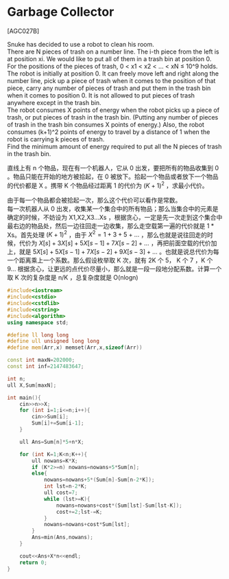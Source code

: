 # Garbage Collector
[AGC027B]

Snuke has decided to use a robot to clean his room.  
There are N pieces of trash on a number line. The i-th piece from the left is at position xi. We would like to put all of them in a trash bin at position 0.  
For the positions of the pieces of trash, 0 < x1 < x2 < … < xN ≤ 10^9 holds.  
The robot is initially at position 0. It can freely move left and right along the number line, pick up a piece of trash when it comes to the position of that piece, carry any number of pieces of trash and put them in the trash bin when it comes to position 0. It is not allowed to put pieces of trash anywhere except in the trash bin.  
The robot consumes X points of energy when the robot picks up a piece of trash, or put pieces of trash in the trash bin. (Putting any number of pieces of trash in the trash bin consumes X points of energy.) Also, the robot consumes (k+1)^2 points of energy to travel by a distance of 1 when the robot is carrying k pieces of trash.  
Find the minimum amount of energy required to put all the N pieces of trash in the trash bin.

直线上有 n 个物品，现在有一个机器人，它从 0 出发，要把所有的物品收集到 0 。物品只能在开始的地方被拾起，在 0 被放下。拾起一个物品或者放下一个物品的代价都是 X 。携带 K 个物品经过距离 1 的代价为 $(K+1) ^ 2$ ，求最小代价。

由于每一个物品都会被拾起一次，那么这个代价可以看作是常数。  
每一次机器人从 0 出发，收集某一个集合中的所有物品；那么当集合中的元素是确定的时候，不妨设为 X1,X2,X3...Xs ，根据贪心，一定是先一次走到这个集合中最右边的物品处，然后一边往回走一边收集，那么走空载第一遍的代价就是 1 * Xs。首先处理 $(K+1) ^ 2$ ，由于 $X^2=1+3+5+\dots$ ，那么也就是说往回走的时候，代价为 $X[s]+3X[s]+5X[s-1]+7X[s-2]+\dots$ ，再把前面空载的代价加上，就是 $5X[s]+5X[s-1]+7X[s-2]+9X[s-3]+\dots$ 。也就是说总代价为每一个距离乘上一个系数。那么假设枚举取 K 次，就有 2K 个 5， K 个 7 ，K 个 9... 根据贪心，让更远的点代价尽量小，那么就是一段一段地分配系数。计算一个取 K 次的复杂度是 n/K ，总复杂度就是 O(nlogn)

```cpp
#include<iostream>
#include<cstdio>
#include<cstdlib>
#include<cstring>
#include<algorithm>
using namespace std;

#define ll long long
#define ull unsigned long long
#define mem(Arr,x) memset(Arr,x,sizeof(Arr))

const int maxN=202000;
const int inf=2147483647;

int n;
ull X,Sum[maxN];

int main(){
	cin>>n>>X;
	for (int i=1;i<=n;i++){
		cin>>Sum[i];
		Sum[i]+=Sum[i-1];
	}

	ull Ans=Sum[n]*5+n*X;

	for (int K=1;K<n;K++){
		ull nowans=K*X;
		if (K*2>=n) nowans=nowans+5*Sum[n];
		else{
			nowans=nowans+5*(Sum[n]-Sum[n-2*K]);
			int lst=n-2*K;
			ull cost=7;
			while (lst>=K){
				nowans=nowans+cost*(Sum[lst]-Sum[lst-K]);
				cost+=2;lst-=K;
			}
			nowans=nowans+cost*Sum[lst];
		}
		Ans=min(Ans,nowans);
	}

	cout<<Ans+X*n<<endl;
	return 0;
}
```